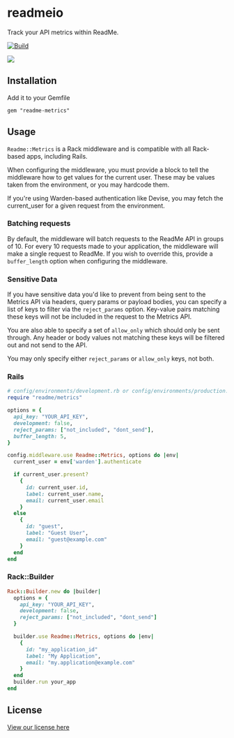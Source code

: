 # readmeio

Track your API metrics within ReadMe.

[![Build](https://github.com/readmeio/metrics-sdks/workflows/ruby/badge.svg)](https://github.com/readmeio/metrics-sdks)

[![](https://d3vv6lp55qjaqc.cloudfront.net/items/1M3C3j0I0s0j3T362344/Untitled-2.png)](https://readme.io)

## Installation

Add it to your Gemfile

`gem "readme-metrics"`

## Usage

`Readme::Metrics` is a Rack middleware and is compatible with all Rack-based
apps, including Rails.

When configuring the middleware, you must provide a block to tell the
middleware how to get values for the current user. These may be values taken
from the environment, or you may hardcode them.

If you're using Warden-based authentication like Devise, you may fetch the
current_user for a given request from the environment.

### Batching requests

By default, the middleware will batch requests to the ReadMe API in groups of
10. For every 10 requests made to your application, the middleware will make a
single request to ReadMe. If you wish to override this, provide a
`buffer_length` option when configuring the middleware.

### Sensitive Data

If you have sensitive data you'd like to prevent from being sent to the Metrics
API via headers, query params or payload bodies, you can specify a list of keys
to filter via the `reject_params` option. Key-value pairs matching these keys
will not be included in the request to the Metrics API.

You are also able to specify a set of `allow_only` which should only be sent through.
Any header or body values not matching these keys will be filtered out and not
send to the API.

You may only specify either `reject_params` or `allow_only` keys, not both.

### Rails

```ruby
# config/environments/development.rb or config/environments/production.rb
require "readme/metrics"

options = {
  api_key: "YOUR_API_KEY",
  development: false,
  reject_params: ["not_included", "dont_send"],
  buffer_length: 5,
}

config.middleware.use Readme::Metrics, options do |env|
  current_user = env['warden'].authenticate

  if current_user.present?
    {
      id: current_user.id,
      label: current_user.name,
      email: current_user.email
    }
  else
    {
      id: "guest",
      label: "Guest User",
      email: "guest@example.com"
    }
  end
end
```

### Rack::Builder

```ruby
Rack::Builder.new do |builder|
  options = {
    api_key: "YOUR_API_KEY",
    development: false,
    reject_params: ["not_included", "dont_send"]
  }

  builder.use Readme::Metrics, options do |env|
    {
      id: "my_application_id"
      label: "My Application",
      email: "my.application@example.com"
    }
  end
  builder.run your_app
end
```

## License

[View our license here](https://github.com/readmeio/metrics-sdks/tree/master/packages/ruby/LICENSE)

